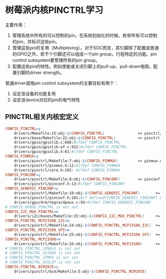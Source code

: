 # 树莓派内核PINCTRL学习

主要作用：

1. 管理系统中所有的可以控制的pin，在系统初始化的时候，枚举所有可以控制的pin，并标识这些pin。
2. 管理这些pin的复用（Multiplexing）。对于SOC而言，其引脚除了配置成普通的GPIO之外，若干个引脚还可以组成一个pin group，行程特定的功能。pin control subsystem要管理所有的pin group。
3. 配置这些pin的特性。例如使能或关闭引脚上的pull-up、pull-down电阻，配置引脚的driver strength。

普通driver调用pin control subsystem的主要目标有两个：

1. 设定该设备的功能复用
2. 设定该device对应的pin的电气特性

## PINCTRL相关内核宏定义

```makefile
CONFIG_PINCTRL=y
    drivers/Makefile:15:obj-$(CONFIG_PINCTRL)               += pinctrl/
    drivers/base/Makefile:22:obj-$(CONFIG_PINCTRL)          += pinctrl.o
    drivers/gpio/gpiolib.c:686:#ifdef CONFIG_PINCTRL
    drivers/gpio/gpiolib-of.c:922:#ifdef CONFIG_PINCTRL
    drivers/gpio/gpiolib.h:61:#ifdef CONFIG_PINCTRL
CONFIG_PINMUX=y
    drivers/pinctrl/Makefile:7:obj-$(CONFIG_PINMUX)         += pinmux.o
    drivers/pinctrl/pinmux.h:12:#ifdef CONFIG_PINMUX
    drivers/pinctrl/core.h:165: #ifdef CONFIG_PINMUX
CONFIG_PINCONF=y
    drivers/pinctrl/Makefile:8:obj-$(CONFIG_PINCONF)        += pinconf.o
    drivers/pinctrl/pinconf.h:13:#ifdef CONFIG_PINCONF    
CONFIG_GENERIC_PINCONF=y
    drivers/pinctrl/Makefile:10:obj-$(CONFIG_GENERIC_PINCONF)       += pinconf-generic.o
    drivers/pinctrl/pinconf.h:101:#if defined(CONFIG_GENERIC_PINCONF) && defined(CONFIG_DEBUG_FS)
    drivers/gpu/drm/tegra/dpaux.c:59:#ifdef CONFIG_GENERIC_PINCONF
# CONFIG_DEBUG_PINCTRL is not set
CONFIG_I2C_MUX_PINCTRL=m
    drivers/i2c/muxes/Makefile:15:obj-$(CONFIG_I2C_MUX_PINCTRL)     += i2c-mux-pinctrl.o
CONFIG_PINCTRL_MCP23S08_I2C=m
    drivers/pinctrl/Makefile:24:obj-$(CONFIG_PINCTRL_MCP23S08_I2C)  += pinctrl-mcp23s08_i2c.o
CONFIG_PINCTRL_MCP23S08_SPI=m
    drivers/pinctrl/Makefile:25:obj-$(CONFIG_PINCTRL_MCP23S08_SPI)  += pinctrl-mcp23s08_spi.o
CONFIG_PINCTRL_MCP23S08=m
    drivers/pinctrl/Makefile:26:obj-$(CONFIG_PINCTRL_MCP23S08)      += pinctrl-mcp23s08.o
# CONFIG_PINCTRL_SINGLE is not set
# CONFIG_PINCTRL_SX150X is not set
# CONFIG_PINCTRL_STMFX is not set
# CONFIG_PINCTRL_OCELOT is not set
CONFIG_PINCTRL_BCM2835=y
    drivers/pinctrl/bcm/Makefile:5:obj-$(CONFIG_PINCTRL_BCM2835)            += pinctrl-bcm2835.o
```
